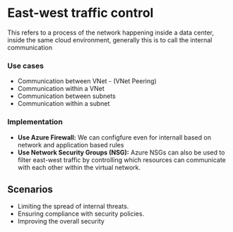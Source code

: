 # East-west traffic control

This refers to a process of the network happening inside a data center, inside the same cloud environment, generally this is to call the internal communication

### Use cases

- Communication between VNet - (VNet Peering)
- Communication within a VNet
- Communication between subnets
- Communication within a subnet

### Implementation 

- **Use Azure Firewall:** We can configfure even for internall based on network and application based rules
- **Use Network Security Groups (NSG):** Azure NSGs can also be used to filter east-west traffic by controlling which resources can communicate with each other within the virtual network.

## Scenarios

- Limiting the spread of internal threats.
- Ensuring compliance with security policies.
- Improving the overall security 


